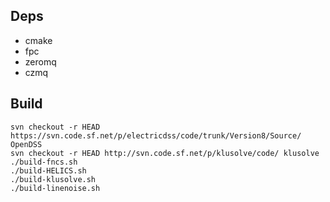 
## Deps

- cmake
- fpc
- zeromq
- czmq


## Build

```console
svn checkout -r HEAD https://svn.code.sf.net/p/electricdss/code/trunk/Version8/Source/ OpenDSS
svn checkout -r HEAD http://svn.code.sf.net/p/klusolve/code/ klusolve
./build-fncs.sh
./build-HELICS.sh
./build-klusolve.sh
./build-linenoise.sh
```
